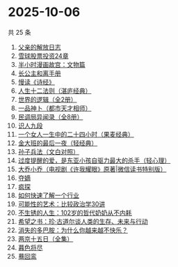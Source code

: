 # 2025-10-06

共 25 条

<!-- BEGIN WEREAD -->
<!-- 最后更新时间 2025-10-06 07:06:50 +0800 -->
1. [父亲的解放日志](https://weread.qq.com/web/bookDetail/325320f0813ab9c87g0162ef)
1. [雪球股票投资24章](https://weread.qq.com/web/bookDetail/2f032be0813aba75fg011b7a)
1. [半小时漫画故宫：文物篇](https://weread.qq.com/web/bookDetail/06a32200813aba724g0146b7)
1. [长公主和离手册](https://weread.qq.com/web/bookDetail/1ec326b0813aba730g013f38)
1. [慢读《诗经》](https://weread.qq.com/web/bookDetail/41c32340813aba7dag011cd3)
1. [人生十二法则（湛庐经典）](https://weread.qq.com/web/bookDetail/74732e20719fe4f4747f8f4)
1. [世界的逻辑（全2册）](https://weread.qq.com/web/bookDetail/ef832f90813aba7f9g010253)
1. [一品神卜（都市天才相师）](https://weread.qq.com/web/bookDetail/34b32b90813aba555g0105ad)
1. [民调局异闻录（全8册）](https://weread.qq.com/web/bookDetail/b8332d90813aba784g013ecb)
1. [识人九段](https://weread.qq.com/web/bookDetail/63d32810813aba6e7g017aa2)
1. [一个女人一生中的二十四小时（果麦经典）](https://weread.qq.com/web/bookDetail/bcc32220813aba6bbg013071)
1. [金大班的最后一夜（轻经典）](https://weread.qq.com/web/bookDetail/fdb32340813aba723g012dc7)
1. [孙子兵法（文白对照）](https://weread.qq.com/web/bookDetail/c2732690813aba21dg018ff4)
1. [过度提醒的爱，是东亚小孩自驱力最大的杀手（轻心理）](https://weread.qq.com/web/bookDetail/3b632c40813aba758g0104be)
1. [大乔小乔（电视剧《许我耀眼》原著|微信读书特别版）](https://weread.qq.com/web/bookDetail/1ae327f0813aba7fag017585)
1. [夺嫡](https://weread.qq.com/web/bookDetail/8bd327d0813ab94e2g0186ce)
1. [疯探](https://weread.qq.com/web/bookDetail/09232490813ab9ec2g0158fc)
1. [如何快速了解一个行业](https://weread.qq.com/web/bookDetail/4a1321f0813aba52eg011a0a)
1. [可能性的艺术：比较政治学30讲](https://weread.qq.com/web/bookDetail/9ea325a0813ab6d00g01640c)
1. [不生锈的人生：102岁的哲代奶奶从不内耗](https://weread.qq.com/web/bookDetail/77232620813aba06dg01442d)
1. [希望之书：珍·古道尔谈人类的生存、未来与行动](https://weread.qq.com/web/bookDetail/5e132cb0813ab7630g012ff2)
1. [消失的多巴胺：为什么你越来越不快乐？](https://weread.qq.com/web/bookDetail/de1326c0813ab9641g0144d7)
1. [两京十五日（全集）](https://weread.qq.com/web/bookDetail/49432980720c671f4941767)
1. [暮色将尽](https://weread.qq.com/web/bookDetail/43332d10813ab789bg0191c4)
1. [蓦回鸾](https://weread.qq.com/web/bookDetail/14b321d0813aba723g011c1b)
<!-- END WEREAD -->